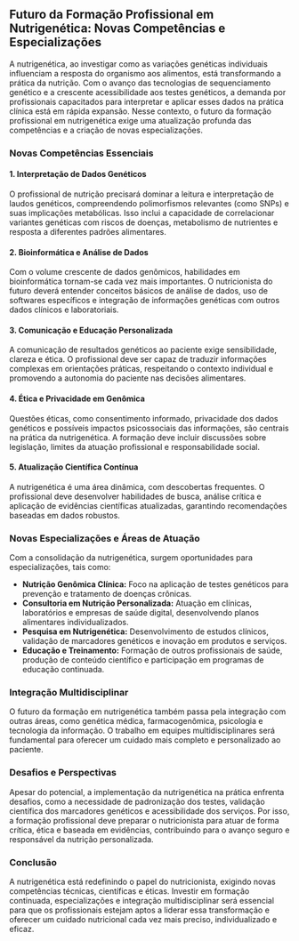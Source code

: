 
## Futuro da Formação Profissional em Nutrigenética: Novas Competências e Especializações

A nutrigenética, ao investigar como as variações genéticas individuais influenciam a resposta do organismo aos alimentos, está transformando a prática da nutrição. Com o avanço das tecnologias de sequenciamento genético e a crescente acessibilidade aos testes genéticos, a demanda por profissionais capacitados para interpretar e aplicar esses dados na prática clínica está em rápida expansão. Nesse contexto, o futuro da formação profissional em nutrigenética exige uma atualização profunda das competências e a criação de novas especializações.

### Novas Competências Essenciais

#### 1. **Interpretação de Dados Genéticos**
O profissional de nutrição precisará dominar a leitura e interpretação de laudos genéticos, compreendendo polimorfismos relevantes (como SNPs) e suas implicações metabólicas. Isso inclui a capacidade de correlacionar variantes genéticas com riscos de doenças, metabolismo de nutrientes e resposta a diferentes padrões alimentares.

#### 2. **Bioinformática e Análise de Dados**
Com o volume crescente de dados genômicos, habilidades em bioinformática tornam-se cada vez mais importantes. O nutricionista do futuro deverá entender conceitos básicos de análise de dados, uso de softwares específicos e integração de informações genéticas com outros dados clínicos e laboratoriais.

#### 3. **Comunicação e Educação Personalizada**
A comunicação de resultados genéticos ao paciente exige sensibilidade, clareza e ética. O profissional deve ser capaz de traduzir informações complexas em orientações práticas, respeitando o contexto individual e promovendo a autonomia do paciente nas decisões alimentares.

#### 4. **Ética e Privacidade em Genômica**
Questões éticas, como consentimento informado, privacidade dos dados genéticos e possíveis impactos psicossociais das informações, são centrais na prática da nutrigenética. A formação deve incluir discussões sobre legislação, limites da atuação profissional e responsabilidade social.

#### 5. **Atualização Científica Contínua**
A nutrigenética é uma área dinâmica, com descobertas frequentes. O profissional deve desenvolver habilidades de busca, análise crítica e aplicação de evidências científicas atualizadas, garantindo recomendações baseadas em dados robustos.

### Novas Especializações e Áreas de Atuação

Com a consolidação da nutrigenética, surgem oportunidades para especializações, tais como:

- **Nutrição Genômica Clínica:** Foco na aplicação de testes genéticos para prevenção e tratamento de doenças crônicas.
- **Consultoria em Nutrição Personalizada:** Atuação em clínicas, laboratórios e empresas de saúde digital, desenvolvendo planos alimentares individualizados.
- **Pesquisa em Nutrigenética:** Desenvolvimento de estudos clínicos, validação de marcadores genéticos e inovação em produtos e serviços.
- **Educação e Treinamento:** Formação de outros profissionais de saúde, produção de conteúdo científico e participação em programas de educação continuada.

### Integração Multidisciplinar

O futuro da formação em nutrigenética também passa pela integração com outras áreas, como genética médica, farmacogenômica, psicologia e tecnologia da informação. O trabalho em equipes multidisciplinares será fundamental para oferecer um cuidado mais completo e personalizado ao paciente.

### Desafios e Perspectivas

Apesar do potencial, a implementação da nutrigenética na prática enfrenta desafios, como a necessidade de padronização dos testes, validação científica dos marcadores genéticos e acessibilidade dos serviços. Por isso, a formação profissional deve preparar o nutricionista para atuar de forma crítica, ética e baseada em evidências, contribuindo para o avanço seguro e responsável da nutrição personalizada.

### Conclusão

A nutrigenética está redefinindo o papel do nutricionista, exigindo novas competências técnicas, científicas e éticas. Investir em formação continuada, especializações e integração multidisciplinar será essencial para que os profissionais estejam aptos a liderar essa transformação e oferecer um cuidado nutricional cada vez mais preciso, individualizado e eficaz.
```
